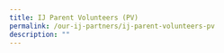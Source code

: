 ```yaml
---
title: IJ Parent Volunteers (PV)
permalink: /our-ij-partners/ij-parent-volunteers-pv
description: ""
---
```

